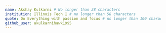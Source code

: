 ```yaml
---
name: Akshay Kulkarni # No longer than 28 characters
institution: Illinois Tech 🚩 # no longer than 58 characters
quote: Do Everything with passion and focus # no longer than 100 characters, avoid using quotes(") to guarantee the format remains the same.
github_user: akulkarnihawk1995
---
```

